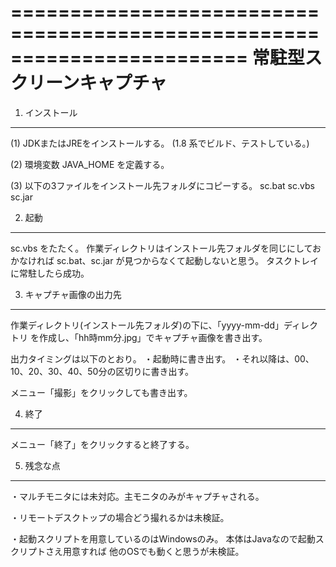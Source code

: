 ========================================================================
常駐型スクリーンキャプチャ
========================================================================

1. インストール
---------------

(1) JDKまたはJREをインストールする。
    (1.8 系でビルド、テストしている。)

(2) 環境変数 JAVA_HOME を定義する。

(3) 以下の3ファイルをインストール先フォルダにコピーする。
      sc.bat
      sc.vbs
      sc.jar


2. 起動
-------

sc.vbs をたたく。
作業ディレクトリはインストール先フォルダを同じにしておかなければ
sc.bat、sc.jar が見つからなくて起動しないと思う。
タスクトレイに常駐したら成功。


3. キャプチャ画像の出力先
-------------------------

作業ディレクトリ(インストール先フォルダ)の下に、「yyyy-mm-dd」ディレクトリ
を作成し、「hh時mm分.jpg」でキャプチャ画像を書き出す。

出力タイミングは以下のとおり。
・起動時に書き出す。
・それ以降は、00、10、20、30、40、50分の区切りに書き出す。

メニュー「撮影」をクリックしても書き出す。


4. 終了
-------

メニュー「終了」をクリックすると終了する。


5. 残念な点
-----------

・マルチモニタには未対応。主モニタのみがキャプチャされる。

・リモートデスクトップの場合どう撮れるかは未検証。

・起動スクリプトを用意しているのはWindowsのみ。
  本体はJavaなので起動スクリプトさえ用意すれば
  他のOSでも動くと思うが未検証。
